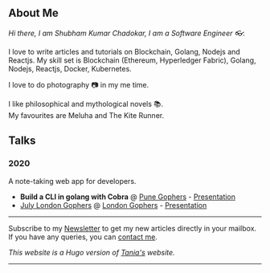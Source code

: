 ## About Me

*Hi there, I am Shubham Kumar Chadokar, I am a Software Engineer 👓.*

I love to write articles and tutorials on Blockchain, Golang, Nodejs and Reactjs.
My skill set is Blockchain (Ethereum, Hyperledger Fabric), Golang, Nodejs, Reactjs, Docker, Kubernetes.

I love to do photography :camera: in my me time.

I like philosophical and mythological novels :books:.  
My favourites are Meluha and The Kite Runner.

## Talks
### 2020
A note-taking web app for developers.

- **Build a CLI in golang with Cobra** @ [Pune Gophers](https://twitter.com/punegophers?lang=en) - [Presentation](https://docs.google.com/presentation/d/1knPYGk3SWjssZ9DBVfkUurATVoHJ9WkGyU_htBam-as/edit?usp=sharing)
- [July London Gophers](https://www.youtube.com/watch?v=RMuSLjRracc) @ [London Gophers](https://twitter.com/LondonGophers) - [Presentation](https://docs.google.com/presentation/d/1YfE729FYfMggoT0__htseG3r6UOm2vDwMVSK0Ydy9S0/edit?usp=sharing)

---  

Subscribe to my [Newsletter](/newsletter) to get my new articles directly in your mailbox.  
If you have any queries, you can [contact me](/contact).  

*This website is a Hugo version of [Tania's](https://taniarascia.com) website.*

---
